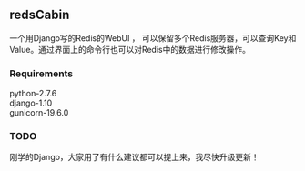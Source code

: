 ## redsCabin

一个用Django写的Redis的WebUI ， 可以保留多个Redis服务器，可以查询Key和Value。通过界面上的命令行也可以对Redis中的数据进行修改操作。

### Requirements
python-2.7.6  
django-1.10  
gunicorn-19.6.0  

### TODO

刚学的Django，大家用了有什么建议都可以提上来，我尽快升级更新！
